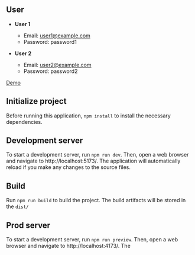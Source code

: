 ## User

- **User 1**

  - Email: user1@example.com
  - Password: password1

- **User 2**
  - Email: user2@example.com
  - Password: password2

[Demo](https://to-do-list-app-kappa-sooty.vercel.app/)

## Initialize project

Before running this application, `npm install` to install the necessary dependencies.

## Development server

To start a development server, run `npm run dev`. Then, open a web browser and navigate to http://localhost:5173/. The application will automatically reload if you make any changes to the source files.

## Build

Run `npm run build` to build the project. The build artifacts will be stored in the `dist/`

## Prod server

To start a development server, run `npm run preview`. Then, open a web browser and navigate to http://localhost:4173/. The
